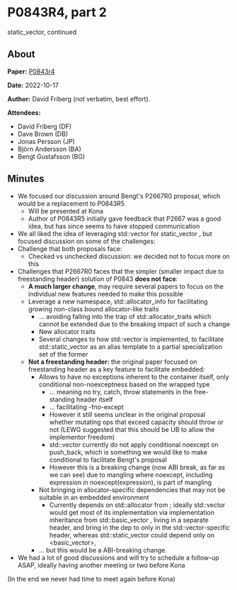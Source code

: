 # P0843R4, part 2

static_vector, continued

## About

**Paper:** [P0843r4](https://www.open-std.org/jtc1/sc22/wg21/docs/papers/2020/p0843r4.html)

**Date:** 2022-10-17

**Author:** David Friberg (not verbatim, best effort).

**Attendees:**

- David Friberg (DF)
- Dave Brown (DB)
- Jonas Persson (JP)
- Björn Andersson (BA)
- Bengt Gustafsson (BG)

## Minutes

- We focused our discussion around Bengt's P2667R0 proposal, which would be a replacement to P0843R5
  - Will be presented at Kona
  - Author of P0843R5 initially gave feedback that P2667 was a good idea, but has since seems to have stopped communication
- We all liked the idea of leveraging std::vector for static_vector , but focused discussion on some of the challenges:
- Challenge that both proposals face:
  - Checked vs unchecked discussion: we decided not to focus more on this
- Challenges that P2667R0 faces that the simpler (smaller impact due to freestanding header) solution of P0843 **does not face**:
  - **A much larger change**, may require several papers to focus on the individual new features needed to make this possible
  - Leverage a new namespace, std::allocator_info for facilitating growing non-class bound allocator-like traits
    - ... avoiding falling into the trap of std::allocator_traits which cannot be extended due to the breaking impact of such a change
    - New allocator traits
    - Several changes to how std::vector is implemented, to facilitate std::static_vector as an alias template to a partial specialization set of the former
  - **Not a freestanding header:** the original paper focused on freestanding header as a key feature to facilitate embedded:
    - Allows to have no exceptions inherent to the container itself, only conditional non-noexceptness based on the wrapped type
      - ... meaning no try, catch, throw statements in the free-standing header itself
      - ... facilitating -fno-except
      - However it still seems unclear in the original proposal whether mutating ops that exceed capacity should throw or not (LEWG suggested that this should be UB to allow the implementor freedom)
      - std::vector currently do not apply conditional noexcept on push_back, which is something we would like to make conditional to facilitate Bengt's proposal
      - However this is a breaking change (now ABI break, as far as we can see) due to mangling where noexcept, including expression in noexcept(expression), is part of mangling
    - Not bringing in allocator-specific dependencies that may not be suitable in an embedded environment
      - Currently <vector> depends on std::allocator from <memory>; ideally std::vector would get most of its implementation via implementation inheritance from std::basic_vector , living in a separate header, and bring in the dep to <memory> only in the std::vector-specific header, whereas std::static_vector could depend only on <basic_vector>,
    - ... but this would be a ABI-breaking change.
- We had a lot of good discussions and will try to schedule a follow-up ASAP, ideally having another meeting or two before Kona

(In the end we never had time to meet again before Kona)

